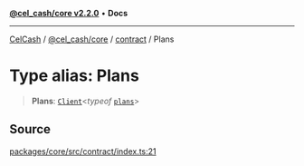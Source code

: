 [**@cel_cash/core v2.2.0**](../../README.md) • **Docs**

***

[CelCash](../../../../packages.md) / [@cel\_cash/core](../../README.md) / [contract](../README.md) / Plans

# Type alias: Plans

> **Plans**: [`Client`](../../types/type-aliases/Client.md)\<*typeof* [`plans`](../variables/plans.md)\>

## Source

[packages/core/src/contract/index.ts:21](https://github.com/Pyxlab/celcash/blob/f7cdc752c29f8a0dcef033e212602412d2050afc/packages/core/src/contract/index.ts#L21)
